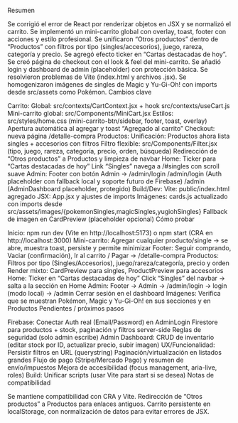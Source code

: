Resumen

Se corrigió el error de React por renderizar objetos en JSX y se normalizó el carrito.
Se implementó un mini-carrito global con overlay, toast, footer con acciones y estilo profesional.
Se unificaron “Otros productos” dentro de “Productos” con filtros por tipo (singles/accesorios), juego, rareza, categoría y precio.
Se agregó efecto ticker en “Cartas destacadas de hoy”.
Se creó página de checkout con el look & feel del mini-carrito.
Se añadió login y dashboard de admin (placeholder) con protección básica.
Se resolvieron problemas de Vite (index.html y archivos .jsx).
Se homogenizaron imágenes de singles de Magic y Yu-Gi-Oh! con imports desde src/assets como Pokémon.
Cambios clave

Carrito:
Global: src/contexts/CartContext.jsx + hook src/contexts/useCart.js
Mini-carrito global: src/Components/MiniCart.jsx
Estilos: src/styles/home.css (mini-carrito-btn/sidebar, footer, toast, overlay)
Apertura automática al agregar y toast “Agregado al carrito”
Checkout: nueva página /detalle-compra
Productos:
Unificación: Productos ahora lista singles + accesorios con filtros
Filtro flexible: src/Components/Filter.jsx (tipo, juego, rareza, categoría, precio, orden, búsqueda)
Redirección de “Otros productos” a Productos y limpieza de navbar
Home:
Ticker para “Cartas destacadas de hoy”
Link “Singles” navega a /#singles con scroll suave
Admin:
Footer con botón Admin → /admin/login
/admin/login (Auth placeholder con fallback local y soporte futuro de Firebase)
/admin (AdminDashboard placeholder, protegido)
Build/Dev:
Vite: public/index.html agregado
JSX: App.jsx y ajustes de imports
Imágenes:
cards.js actualizado con imports desde src/assets/images/{pokemonSingles,magicSingles,yugiohSingles}
Fallback de imagen en CardPreview (placeholder opcional)
Cómo probar

Inicio: npm run dev (Vite en http://localhost:5173) o npm start (CRA en http://localhost:3000)
Mini-carrito:
Agregar cualquier producto/single → se abre, muestra toast, persiste y permite minimizar
Footer: Seguir comprando, Vaciar (confirmación), Ir al carrito / Pagar → /detalle-compra
Productos:
Filtros por tipo (Singles/Accesorios), juego/rareza/categoría, precio y orden
Render mixto: CardPreview para singles, ProductPreview para accesorios
Home:
Ticker en “Cartas destacadas de hoy”
Click “Singles” del navbar → salta a la sección en Home
Admin:
Footer → Admin → /admin/login → login (modo local) → /admin
Cerrar sesión en el dashboard
Imágenes:
Verifica que se muestran Pokémon, Magic y Yu-Gi-Oh! en sus secciones y en Productos
Pendientes / próximos pasos

Firebase:
Conectar Auth real (Email/Password) en AdminLogin
Firestore para productos + stock, paginación y filtros server-side
Reglas de seguridad (solo admin escribe)
Admin Dashboard:
CRUD de inventario (editar stock por ID, actualizar precio, subir imagen)
UX/Funcionalidad:
Persistir filtros en URL (querystring)
Paginación/virtualización en listados grandes
Flujo de pago (Stripe/Mercado Pago) y resumen de envío/impuestos
Mejora de accesibilidad (focus management, aria-live, roles)
Build:
Unificar scripts (usar Vite para start si se desea)
Notas de compatibilidad

Se mantiene compatibilidad con CRA y Vite.
Redirección de “Otros productos” a Productos para enlaces antiguos.
Carrito persistente en localStorage, con normalización de datos para evitar errores de JSX.